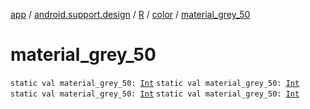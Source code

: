 [app](../../../index.md) / [android.support.design](../../index.md) / [R](../index.md) / [color](index.md) / [material_grey_50](.)

# material_grey_50

`static val material_grey_50: `[`Int`](https://kotlinlang.org/api/latest/jvm/stdlib/kotlin/-int/index.html)
`static val material_grey_50: `[`Int`](https://kotlinlang.org/api/latest/jvm/stdlib/kotlin/-int/index.html)
`static val material_grey_50: `[`Int`](https://kotlinlang.org/api/latest/jvm/stdlib/kotlin/-int/index.html)
`static val material_grey_50: `[`Int`](https://kotlinlang.org/api/latest/jvm/stdlib/kotlin/-int/index.html)